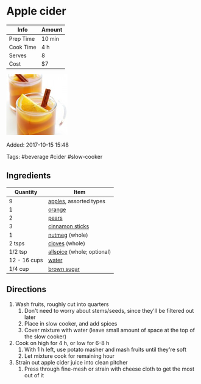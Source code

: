 # Apple cider

| Info      | Amount |
| --------- | ------ |
| Prep Time | 10 min |
| Cook Time | 4 h    |
| Serves    | 8      |
| Cost      | $7     |

![Apple cider](Media/slow-cooker-apple-cider.jpg)

Added: 2017-10-15 15:48

Tags: #beverage #cider #slow-cooker

## Ingredients

| Quantity     | Item                                                     |
| ------------ | -------------------------------------------------------- |
| 9            | [apples](../Ingredients/apple.md), assorted types        |
| 1            | [orange](../Ingredients/orange.md)                       |
| 2            | [pears](../Ingredients/pear.md)                          |
| 3            | [cinnamon sticks](../Ingredients/cinnamon%20sticks.md)     |
| 1            | [nutmeg](../Ingredients/nutmeg.md) (whole)               |
| 2 tsps       | [cloves](../Ingredients/cloves.md) (whole)               |
| 1/2 tsp      | [allspice](../Ingredients/allspice.md) (whole; optional) |
| 12 - 16 cups | [water](../Ingredients/water.md)                         |
| 1/4 cup      | [brown sugar](../Ingredients/brown%20sugar.md)             |

## Directions

1. Wash fruits, roughly cut into quarters
   1. Don't need to worry about stems/seeds, since they'll be filtered out later
   2. Place in slow cooker, and add spices
   3. Cover mixture with water (leave small amount of space at the top of the slow cooker)
2. Cook on high for 4 h, or low for 6-8 h
   1. With 1 h left, use potato masher and mash fruits until they're soft
   2. Let mixture cook for remaining hour
3. Strain out apple cider juice into clean pitcher
   1. Press through fine-mesh or strain with cheese cloth to get the most out of it
